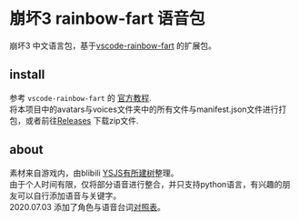 # 崩坏3 rainbow-fart 语音包

崩坏3 中文语言包，基于[vscode-rainbow-fart](https://github.com/SaekiRaku/vscode-rainbow-fart) 的扩展包。  


## install
参考 `vscode-rainbow-fart` 的 [官方教程](https://saekiraku.github.io/vscode-rainbow-fart/#/zh/README.md).  
将本项目中的avatars与voices文件夹中的所有文件与manifest.json文件进行打包，或者前往[Releases](https://github.com/zer0e/bh3-rainbow-fart/releases) 下载zip文件.  


## about
素材来自游戏内，由blibili [YSJS有所建树](https://www.bilibili.com/video/av82567418)整理。  
由于个人时间有限，仅将部分语音进行整合，并只支持python语言，有兴趣的朋友可以自行添加语音与关键字。   
2020.07.03 添加了角色与语音台词[对照表](https://github.com/zer0e/bh3-rainbow-fart/blob/master/resource.csv)。